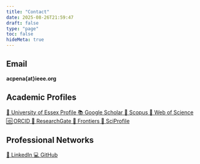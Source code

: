 ```yaml
---
title: "Contact"
date: 2025-08-26T21:59:47
draft: false
type: "page"
toc: false
hideMeta: true
---
```


## Email

<div class="contact-email">
<strong>acpena{at}ieee.org</strong>
</div>

## Academic Profiles

<div class="contact-links">
<a href="https://www.essex.ac.uk/people/penar50207/anasol-pena-rios" class="contact-link">
  <span class="contact-link-icon">🏫</span>
  <span class="contact-link-text">University of Essex Profile</span>
</a>
<a href="http://scholar.google.com/citations?user=6-UsGYsAAAAJ" class="contact-link">
  <span class="contact-link-icon">📚</span>
  <span class="contact-link-text">Google Scholar</span>
</a>
<a href="https://www.scopus.com/authid/detail.uri?authorId=36835270200" class="contact-link">
  <span class="contact-link-icon">📖</span>
  <span class="contact-link-text">Scopus</span>
</a>
<a href="https://www.webofscience.com/wos/author/record/527452" class="contact-link">
  <span class="contact-link-icon">🔬</span>
  <span class="contact-link-text">Web of Science</span>
</a>
<a href="https://orcid.org/0000-0001-7109-9501" class="contact-link">
  <span class="contact-link-icon">🆔</span>
  <span class="contact-link-text">ORCID</span>
</a>
<a href="https://www.researchgate.net/profile/Anasol-Pena-Rios" class="contact-link">
  <span class="contact-link-icon">🔬</span>
  <span class="contact-link-text">ResearchGate</span>
</a>
<a href="https://loop.frontiersin.org/people/1050127/overview" class="contact-link">
  <span class="contact-link-icon">📰</span>
  <span class="contact-link-text">Frontiers</span>
</a>
<a href="https://sciprofiles.com/profile/prlosana" class="contact-link">
  <span class="contact-link-icon">👤</span>
  <span class="contact-link-text">SciProfile</span>
</a>
</div>

## Professional Networks

<div class="contact-links">
<a href="http://uk.linkedin.com/in/prlosana" class="contact-link">
  <span class="contact-link-icon">💼</span>
  <span class="contact-link-text">LinkedIn</span>
</a>
<a href="https://github.com/prlosana" class="contact-link">
  <span class="contact-link-icon">💻</span>
  <span class="contact-link-text">GitHub</span>
</a>
</div>
